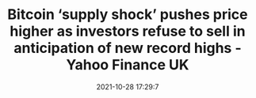 ---
"title": "Bitcoin ‘supply shock’ pushes price higher as investors refuse to sell in anticipation of new record highs - Yahoo Finance UK"
"date": "2021-10-28 17:29:7"
"feed_name": "GOOGLENEWSMINING"
"feed_website": "https://news.google.com/search?q=mining%2Bincident&hl=en-US&gl=US&ceid=US:en"
"feed_rss": "https://news.google.com/rss/search?q=mining%2Bincident&hl=en-US&gl=US&ceid=US:en"
"link": "https://uk.finance.yahoo.com/news/bitcoin-supply-shock-pushes-price-172907787.html"
"source": "{'href': 'https://uk.finance.yahoo.com', 'title': 'Yahoo Finance UK'}"
"file": "_posts/2021-1-1-e64dac93801b28d098510be057be40fca2465f12.md"
"accident": "0"
"drilling": "0"
"dead": "0"
"injured": "0"
"arrested": "0"
"place": "unknown place"
"where": "unknown site"
"causes": "unknown"
"place_uri": "unknown place"
---